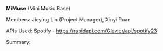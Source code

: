 **MiMuse** (Mini Music Base)

Members: Jieying Lin (Project Manager), Xinyi Ruan 

APIs Used:  Spotify - https://rapidapi.com/Glavier/api/spotify23 

Summary: 
